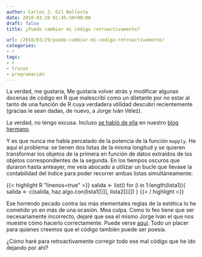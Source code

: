 ```yaml
---
author: Carlos J. Gil Bellosta
date: 2010-03-29 01:45:50+00:00
draft: false
title: ¿Puedo cambiar mi código retroactivamente?

url: /2010/03/29/puedo-cambiar-mi-codigo-retroactivamente/
categories:
- r
tags:
- r
- trucos
- programación
---
```


La verdad, me gustaría, Me gustaría volver atrás y modificar algunas docenas de código en R que malescribí como un diletante por no estar al tanto de una función de R cuya verdadera utilidad descubrí recientemente (gracias le sean dadas, de nuevo, a Jorge Iván Vélez).

La verdad, no tengo excusa. Incluso [se habló de ella](http://erre-que-erre-paco.blogspot.com/2009/12/aplicar-una-funcion-una-matriz-o-array.html) en nuestro [blog hermano](http://erre-que-erre-paco.blogspot.com).

Y es que nunca me había percatado de la potencia de la función `mapply`. He aquí el problema: se tienen dos listas de la misma longitud y se quieren transformar los objetos de la primera en función de datos extraídos de los objetos correspondientes de la segunda. En los tiempos oscuros que duraron hasta anteayer, me veía abocado a utilizar un bucle que llevase la contabilidad del índice para poder recorrer ambas listas simultáneamente:

{{< highlight R "linenos=true" >}}
salida <- list()
for (i in 1:length(lista1)){
    salida <- c(salida, haz.algo.con(lista1[[i]], lista2[[i]])
}
{{< / highlight >}}


Ese horrendo pecado contra las más elementales reglas de la estética lo he cometido yo en más de una ocasión. Mea culpa. Como lo feo tiene que ser necesariamente incorrecto, dejaré que sea el mismo Jorge Iván el que nos muestre cómo hacerlo correctamente. Puede verse [aquí](http://n4.nabble.com/Using-lapply-with-two-lists-td1692883.html). Todo un placer para quienes creemos que el código también puede ser poesía.

¿Cómo haré para retroactivamente corregir todo ese mal código que he ido dejando por ahí?
